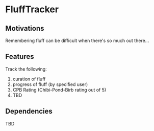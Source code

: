 # FluffTracker

## Motivations
Remembering fluff can be difficult when there's so much out there...

## Features
Track the following:
1) curation of fluff
2) progress of fluff (by specified user)
3) CPB Rating (Chibi-Pond-Birb rating out of 5)
4) TBD

## Dependencies
TBD
